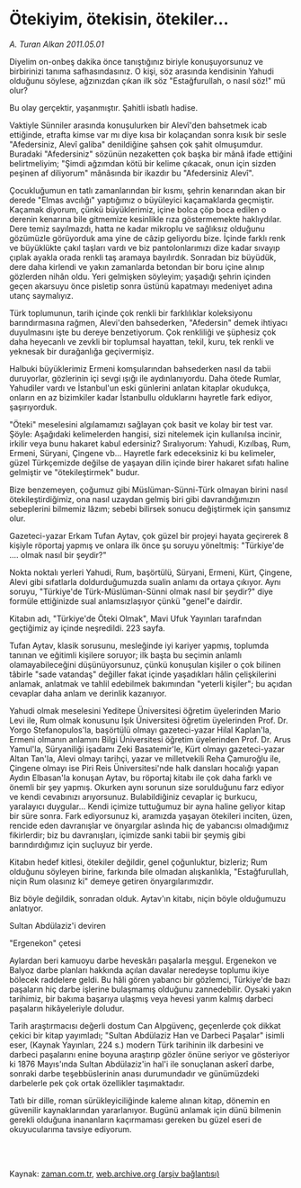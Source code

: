 # Ötekiyim, ötekisin, ötekiler...

*A. Turan Alkan 2011.05.01*

<td class="columnist-detail">
<p>Diyelim on-onbeş dakika önce tanıştığınız biriyle konuşuyorsunuz ve birbirinizi tanıma safhasındasınız. O kişi, söz arasında kendisinin Yahudi olduğunu söylese, ağzınızdan çıkan ilk söz "Estağfurullah, o nasıl söz!" mü olur?</p>
<p>
<div id="haberMetinDiv">
<p>Bu olay gerçektir, yaşanmıştır. Şahitli isbatlı hadise.
<p>Vaktiyle Sünniler arasında konuşulurken bir Alevî'den bahsetmek icab ettiğinde, etrafta kimse var mı diye kısa bir kolaçandan sonra kısık bir sesle "Afedersiniz, Alevî galiba" denildiğine şahsen çok şahit olmuşumdur. Buradaki "Afedersiniz" sözünün nezaketten çok başka bir mânâ ifade ettiğini belirtmeliyim; "Şimdi ağzımdan kötü bir kelime çıkacak, onun için sizden peşinen af diliyorum" mânâsında bir ikazdır bu "Afedersiniz Alevî".
<p>Çocukluğumun en tatlı zamanlarından bir kısmı, şehrin kenarından akan bir derede "Elmas avcılığı" yaptığımız o büyüleyici kaçamaklarda geçmiştir. Kaçamak diyorum, çünkü büyüklerimiz, içine bolca çöp boca edilen o derenin kenarına bile gitmemize kesinlikle rıza göstermemekte haklıydılar. Dere temiz sayılmazdı, hatta ne kadar mikroplu ve sağlıksız olduğunu gözümüzle görüyorduk ama yine de câzip geliyordu bize. İçinde farklı renk ve büyüklükte çakıl taşları vardı ve biz pantolonlarımızı dize kadar sıvayıp çıplak ayakla orada renkli taş aramaya bayılırdık. Sonradan biz büyüdük, dere daha kirlendi ve yakın zamanlarda betondan bir boru içine alınıp gözlerden nihân oldu. Yeri gelmişken söyleyim; yaşadığı şehrin içinden geçen akarsuyu önce pisletip sonra üstünü kapatmayı medeniyet adına utanç saymalıyız.
<p>Türk toplumunun, tarih içinde çok renkli bir farklılıklar koleksiyonu barındırmasına rağmen, Alevi'den bahsederken, "Afedersin" demek ihtiyacı duyulmasını işte bu dereye benzetiyorum. Çok renkliliği ve şüphesiz çok daha heyecanlı ve zevkli bir toplumsal hayattan, tekil, kuru, tek renkli ve yeknesak bir durağanlığa geçivermişiz.
<p>Halbuki büyüklerimiz Ermeni komşularından bahsederken nasıl da tabii duruyorlar, gözlerinin içi sevgi ışığı ile aydınlanıyordu. Daha ötede Rumlar, Yahudiler vardı ve İstanbul'un eski günlerini anlatan kitaplar okudukça, onların en az bizimkiler kadar İstanbullu olduklarını hayretle fark ediyor, şaşırıyorduk.
<p>"Öteki" meselesini algılamamızı sağlayan çok basit ve kolay bir test var. Şöyle: Aşağıdaki kelimelerden hangisi, sizi nitelemek için kullanılsa incinir, irkilir veya bunu hakaret kabul edersiniz? Sıralıyorum: Yahudi, Kızılbaş, Rum, Ermeni, Süryani, Çingene vb... Hayretle fark edeceksiniz ki bu kelimeler, güzel Türkçemizde değilse de yaşayan dilin içinde birer hakaret sıfatı haline gelmiştir ve "ötekileştirmek" budur.
<p>Bize benzemeyen, çoğumuz gibi Müslüman-Sünni-Türk olmayan birini nasıl ötekileştirdiğimiz, ona nasıl uzaydan gelmiş biri gibi davrandığımızın sebeplerini bilmemiz lâzım; sebebi bilirsek sonucu değiştirmek için şansımız olur.
<p>Gazeteci-yazar Erkam Tufan Aytav, çok güzel bir projeyi hayata geçirerek 8 kişiyle röportaj yapmış ve onlara ilk önce şu soruyu yöneltmiş: "Türkiye'de .... olmak nasıl bir şeydir?"
<p>Nokta noktalı yerleri Yahudi, Rum, başörtülü, Süryani, Ermeni, Kürt, Çingene, Alevi gibi sıfatlarla doldurduğumuzda sualin anlamı da ortaya çıkıyor. Aynı soruyu, "Türkiye'de Türk-Müslüman-Sünni olmak nasıl bir şeydir?" diye formüle ettiğinizde sual anlamsızlaşıyor çünkü "genel"e dairdir.
<p>Kitabın adı, "Türkiye'de Öteki Olmak", Mavi Ufuk Yayınları tarafından geçtiğimiz ay içinde neşredildi. 223 sayfa.
<p>Tufan Aytav, klasik sorusunu, mesleğinde iyi kariyer yapmış, toplumda tanınan ve eğitimli kişilere soruyor; ilk başta bu seçimin anlamlı olamayabileceğini düşünüyorsunuz, çünkü konuşulan kişiler o çok bilinen tâbirle "sade vatandaş" değiller fakat içinde yaşadıkları hâlin çelişkilerini anlamak, anlatmak ve tahlil edebilmek bakımından "yeterli kişiler"; bu açıdan cevaplar daha anlam ve derinlik kazanıyor.
<p>Yahudi olmak meselesini Yeditepe Üniversitesi öğretim üyelerinden Mario Levi ile, Rum olmak konusunu Işık Üniversitesi öğretim üyelerinden Prof. Dr. Yorgo Stefanopulos'la, başörtülü olmayı gazeteci-yazar Hilal Kaplan'la, Ermeni olmanın anlamını Bilgi Üniversitesi öğretim üyelerinden Prof. Dr. Arus Yamul'la, Süryaniliği işadamı Zeki Basatemir'le, Kürt olmayı gazeteci-yazar Altan Tan'la, Alevi olmayı tarihçi, yazar ve milletvekili Reha Çamuroğlu ile, Çingene olmayı ise Piri Reis Üniversitesi'nde halk dansları hocalığı yapan Aydın Elbasan'la konuşan Aytav, bu röportaj kitabı ile çok daha farklı ve önemli bir şey yapmış. Okurken aynı sorunun size sorulduğunu farz ediyor ve kendi cevabınızı arıyorsunuz. Bulabildiğiniz cevaplar iç burkucu, yaralayıcı duygular... Kendi içimize tuttuğumuz bir ayna haline geliyor kitap bir süre sonra. Fark ediyorsunuz ki, aramızda yaşayan ötekileri inciten, üzen, rencide eden davranışlar ve önyargılar aslında hiç de yabancısı olmadığımız fikirlerdir; biz bu davranışları, içimizde sanki tabii bir şeymiş gibi barındırdığımız için suçluyuz bir yerde.
<p>Kitabın hedef kitlesi, ötekiler değildir, genel çoğunluktur, bizleriz; Rum olduğunu söyleyen birine, farkında bile olmadan alışkanlıkla, "Estağfurullah, niçin Rum olasınız ki" demeye getiren önyargılarımızdır.
<p>Biz böyle değildik, sonradan olduk. Aytav'ın kitabı, niçin böyle olduğumuzu anlatıyor.
<p>Sultan Abdülaziz'i deviren 
<p>"Ergenekon" çetesi 
<p>Aylardan beri kamuoyu darbe heveskârı paşalarla meşgul. Ergenekon ve Balyoz darbe planları hakkında açılan davalar neredeyse toplumu ikiye bölecek raddelere geldi. Bu hâli gören yabancı bir gözlemci, Türkiye'de bazı paşaların hiç darbe işlerine bulaşmamış olduğunu zannedebilir. Oysaki yakın tarihimiz, bir bakıma başarıya ulaşmış veya hevesi yarım kalmış darbeci paşaların hikâyeleriyle doludur.
<p>Tarih araştırmacısı değerli dostum Can Alpgüvenç, geçenlerde çok dikkat çekici bir kitap yayımladı; "Sultan Abdülaziz Han ve Darbeci Paşalar" isimli eser, (Kaynak Yayınları, 224 s.) modern Türk tarihinin ilk darbesini ve darbeci paşalarını enine boyuna araştırıp gözler önüne seriyor ve gösteriyor ki 1876 Mayıs'ında Sultan Abdülaziz'in hal'i ile sonuçlanan askerî darbe, sonraki darbe teşebbüslerinin anası durumundadır ve günümüzdeki darbelerle pek çok ortak özellikler taşımaktadır.
<p>Tatlı bir dille, roman sürükleyiciliğinde kaleme alınan kitap, dönemin en güvenilir kaynaklarından yararlanıyor. Bugünü anlamak için dünü bilmenin gerekli olduğuna inananların kaçırmaması gereken bu güzel eseri de okuyucularıma tavsiye ediyorum. </p></p></p></p></p></p></p></p></p></p></p></p></p></p></p></p></p></p></p></div>
</p>


<p><br>
		 </br></p></td>

Kaynak: [zaman.com.tr](http://zaman.com.tr/yazar.do?yazino=1128185), [web.archive.org (arşiv bağlantısı)](http://web.archive.org/web/20110905080540/http://www.zaman.com.tr:80/yazar.do?yazino=1128185)
